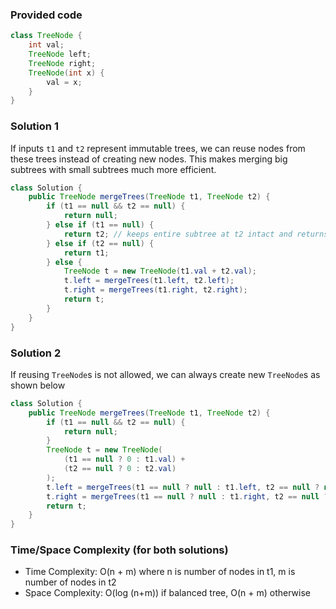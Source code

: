 ### Provided code

```java
class TreeNode {
    int val;
    TreeNode left;
    TreeNode right;
    TreeNode(int x) {
        val = x;
    }
}
```

### Solution 1

If inputs `t1` and `t2` represent immutable trees, we can reuse nodes from these trees instead of creating new nodes. This makes merging big subtrees with small subtrees much more efficient.

```java
class Solution {
    public TreeNode mergeTrees(TreeNode t1, TreeNode t2) {
        if (t1 == null && t2 == null) {
            return null;
        } else if (t1 == null) {
            return t2; // keeps entire subtree at t2 intact and returns it.
        } else if (t2 == null) {
            return t1;
        } else {
            TreeNode t = new TreeNode(t1.val + t2.val);
            t.left = mergeTrees(t1.left, t2.left);
            t.right = mergeTrees(t1.right, t2.right);
            return t;
        }
    }
}
```

### Solution 2

If reusing `TreeNode`s is not allowed, we can always create new `TreeNode`s as shown below

```java
class Solution {
    public TreeNode mergeTrees(TreeNode t1, TreeNode t2) {
        if (t1 == null && t2 == null) {
            return null;
        }
        TreeNode t = new TreeNode(
            (t1 == null ? 0 : t1.val) +
            (t2 == null ? 0 : t2.val)
        );
        t.left = mergeTrees(t1 == null ? null : t1.left, t2 == null ? null : t2.left);
        t.right = mergeTrees(t1 == null ? null : t1.right, t2 == null ? null : t2.right);
        return t;
    }
}
```

### Time/Space Complexity (for both solutions)

-  Time Complexity: O(n + m) where n is number of nodes in t1, m is number of nodes in t2
- Space Complexity: O(log (n+m)) if balanced tree, O(n + m) otherwise
